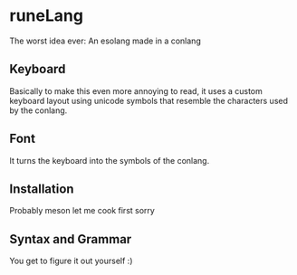 # runeLang
The worst idea ever: An esolang made in a conlang

## Keyboard
Basically to make this even more annoying to read, it uses a custom keyboard layout using unicode symbols that resemble the characters used by the conlang.

## Font
It turns the keyboard into the symbols of the conlang.

## Installation
Probably meson let me cook first sorry

## Syntax and Grammar
You get to figure it out yourself :)